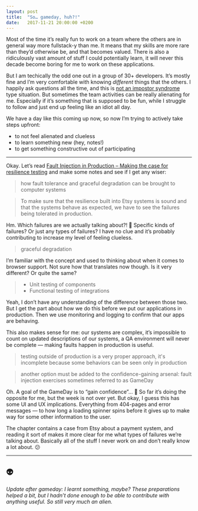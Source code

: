 ```yaml
---
layout: post
title:  "So… gameday, huh?!"
date:   2017-11-21 20:00:00 +0200
---
```


Most of the time it’s really fun to work on a team where the others are in general way more fullstack-y than me. It means that my skills are more rare than they’d otherwise be, and that becomes valued. There is also a ridiculously vast amount of stuff I could potentially learn, it will never this decade become boring for me to work on these applications.

But I am techically the odd one out in a group of 30+ developers. It’s mostly fine and I’m very comfortable with knowing *different* things that the others. I happily ask questions all the time, and this is [not an impostor syndrome](https://rachsmith.com/2017/i-dont-have-imposter-syndrome) type situation. But sometimes the team activities can be really alienating for me. Especially if it’s something that is supposed to be fun, while I struggle to follow and just end up feeling like an idiot all day.

We have a day like this coming up now, so now I’m trying to actively take steps upfront:
* to not feel alienated and clueless
* to learn something new (hey, notes!)
* to get something constructive out of participating

---

Okay. Let’s read [Fault Injection in Production – Making the case for resilience testing](https://queue.acm.org/detail.cfm?id=2353017) and make some notes and see if I get any wiser:

> how fault tolerance and graceful degradation can be brought to computer systems

> To make sure that the resilience built into Etsy systems is sound and that the systems behave as expected, we have to see the failures being tolerated in production.

Hm. Which failures are we actually talking about?! 🤔 Specific kinds of failures? Or just any types of failures? I have no clue and it’s probably contributing to increase my level of feeling clueless.

> graceful degradation

I’m familiar with the concept and used to thinking about when it comes to browser support. Not sure how that translates now though. Is it very different? Or quite the same?

> * Unit testing of components
> * Functional testing of integrations

Yeah, I don’t have any understanding of the difference between those two. But I get the part about how we do this before we put our applications in production. Then we use monitoring and logging to confirm that our apps are behaving.

This also makes sense for me: our systems are complex, it’s impossible to count on updated descriptions of our systems, a QA environment will never be complete — making faults happen in production is useful.

> testing outside of production is a very proper approach, it's incomplete because some behaviors can be seen only in production

> another option must be added to the confidence-gaining arsenal: fault injection exercises sometimes referred to as GameDay

Oh. A goal of the GameDay is to “gain confidence”… 🙈 So far it’s doing the opposite for me, but the week is not over yet. But okay, I guess this has some UI and UX implications. Everything from 404-pages and error messages — to how long a loading spinner spins before it gives up to make way for some other information to the user.

The chapter contains a case from Etsy about a payment system, and reading it sort of makes it more clear for me what types of failures we’re talking about. Basically all of the stuff I never work on and don’t really know a lot about. 😕

---

## 👽

*Update after gameday: I learnt something, maybe? These preparations helped a bit, but I hadn’t done enough to be able to contribute with anything useful. So still very much an alien.*
